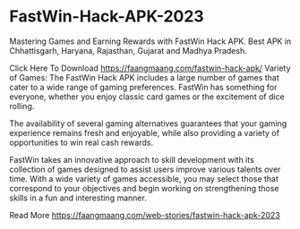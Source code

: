 # FastWin-Hack-APK-2023
Mastering Games and Earning Rewards with FastWin Hack APK. Best APK in Chhattisgarh, Haryana, Rajasthan, Gujarat and Madhya Pradesh.


Click Here To Download https://faangmaang.com/fastwin-hack-apk/
Variety of Games: The FastWin Hack APK includes a large number of games that cater to a wide range of gaming preferences. FastWin has something for everyone, whether you enjoy classic card games or the excitement of dice rolling.

The availability of several gaming alternatives guarantees that your gaming experience remains fresh and enjoyable, while also providing a variety of opportunities to win real cash rewards.

FastWin takes an innovative approach to skill development with its collection of games designed to assist users improve various talents over time. With a wide variety of games accessible, you may select those that correspond to your objectives and begin working on strengthening those skills in a fun and interesting manner.

Read More https://faangmaang.com/web-stories/fastwin-hack-apk-2023
